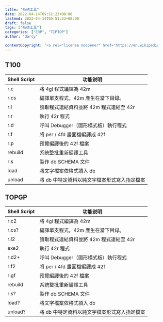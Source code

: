 ```yaml
---
title: "系统工具"
date: 2022-04-14T09:51:23+08:00
lastmod: 2022-04-14T09:51:23+08:00
draft: false
tags: ["系统工具"]
categories: ["ERP", "TIPTOP"]
author: "darcy"

contentCopyright: '<a rel="license noopener" href="https://en.wikipedia.org/wiki/Wikipedia:Text_of_Creative_Commons_Attribution-ShareAlike_3.0_Unported_License" target="_blank">Creative Commons Attribution-ShareAlike License</a>'
---
```


## T100

| Shell Script | 功能说明                                     |
| ------------ | -------------------------------------------- |
| r.c          | 將 4gl 程式編譯為 42m                        |
| r.cs         | 編譯單支程式，42m 產生在當下目錄。           |
| r.l          | 讀取程式連結資料並將 42m 程式連結至 42r      |
| r.r          | 執行 42r 程式                                |
| r.d          | 呼叫 Debugger（圖形模式板）執行程式          |
| r.f          | 將 per / 4fd 畫面檔編譯成 42f                |
| r.p          | 預覽編譯後的 42f 檔案                        |
| rebuild      | 系統整批重新編譯工具                         |
| r.s          | 製作 db SCHEMA 文件                          |
| load         | 將文字檔案依格式讀入 db                      |
| unload       | 將 db 中特定資料以純文字檔案形式寫入指定檔案 |

## TOPGP

| Shell Script | 功能说明                                     |
| ------------ | -------------------------------------------- |
| r.c2         | 將 4gl 程式編譯為 42m                        |
| r.cs?        | 編譯單支程式，42m 產生在當下目錄。           |
| r.l2         | 讀取程式連結資料並將 42m 程式連結至 42r      |
| exe2         | 執行 42r 程式                                |
| r.d2+        | 呼叫 Debugger（圖形模式板）執行程式          |
| r.f2         | 將 per / 4fd 畫面檔編譯成 42f                |
| r.gf         | 預覽編譯後的 42f 檔案                        |
| rebuild      | 系統整批重新編譯工具                         |
| r.s?         | 製作 db SCHEMA 文件                          |
| load?        | 將文字檔案依格式讀入 db                      |
| unload?      | 將 db 中特定資料以純文字檔案形式寫入指定檔案 |
